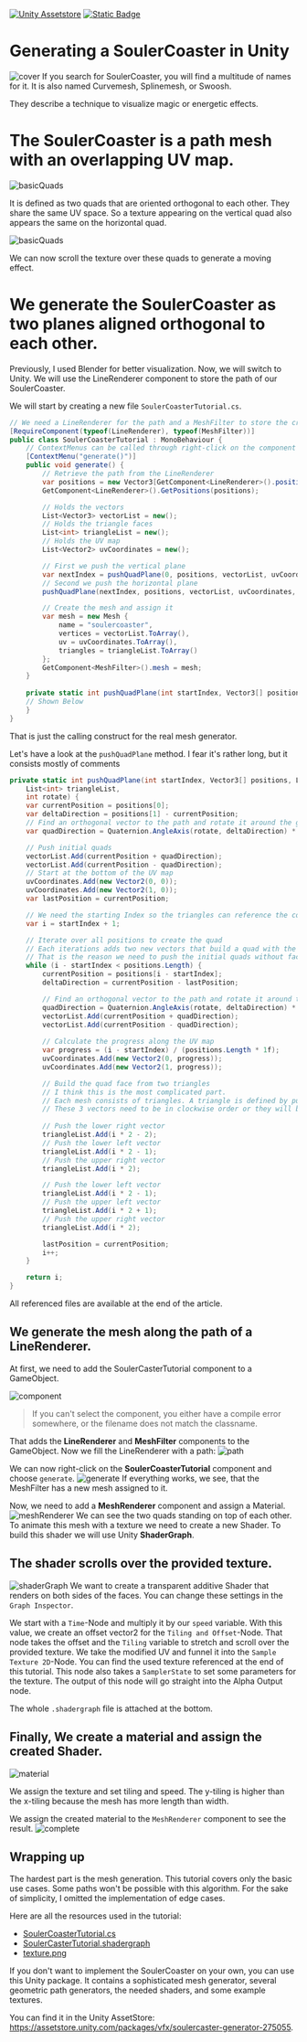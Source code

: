 [![Unity Assetstore](https://img.shields.io/badge/Unity_Assetstore-black)](https://assetstore.unity.com/packages/vfx/soulercaster-generator-275055)
[![Static Badge](https://img.shields.io/badge/Artstation-blue)](https://www.artstation.com/a/35249108)


 # Generating a SoulerCoaster in Unity
![cover](/resources/cover.png)
If you search for SoulerCoaster, you will find a multitude of names for it.
It is also named Curvemesh, Splinemesh, or Swoosh.

They describe a technique to visualize magic or energetic effects.

# The SoulerCoaster is a path mesh with an overlapping UV map.
![basicQuads](/resources/basicQuad.png)

It is defined as two quads that are oriented orthogonal to each other.
They share the same UV space.
So a texture appearing on the vertical quad also appears the same on the horizontal quad.

![basicQuads](/resources/quadWithTexture.png)

We can now scroll the texture over these quads to generate a moving effect.

# We generate the SoulerCoaster as two planes aligned orthogonal to each other.
Previously, I used Blender for better visualization.
Now, we will switch to Unity.
We will use the LineRenderer component to store the path of our SoulerCoaster.

We will start by creating a new file `SoulerCoasterTutorial.cs`.
```c#
// We need a LineRenderer for the path and a MeshFilter to store the created mesh
[RequireComponent(typeof(LineRenderer), typeof(MeshFilter))]
public class SoulerCoasterTutorial : MonoBehaviour {
    // ContextMenus can be called through right-click on the component in the inspector
    [ContextMenu("generate()")]
    public void generate() {
        // Retrieve the path from the LineRenderer
        var positions = new Vector3[GetComponent<LineRenderer>().positionCount];
        GetComponent<LineRenderer>().GetPositions(positions);

        // Holds the vectors
        List<Vector3> vectorList = new();
        // Holds the triangle faces
        List<int> triangleList = new();
        // Holds the UV map
        List<Vector2> uvCoordinates = new();

        // First we push the vertical plane
        var nextIndex = pushQuadPlane(0, positions, vectorList, uvCoordinates, triangleList, 0);
        // Second we push the horizontal plane
        pushQuadPlane(nextIndex, positions, vectorList, uvCoordinates, triangleList, 90);

        // Create the mesh and assign it
        var mesh = new Mesh {
            name = "soulercoaster",
            vertices = vectorList.ToArray(),
            uv = uvCoordinates.ToArray(),
            triangles = triangleList.ToArray()
        };
        GetComponent<MeshFilter>().mesh = mesh;
    }
    
    private static int pushQuadPlane(int startIndex, Vector3[] positions, List<Vector3> vectorList, List<Vector2> uvCoordinates,
    // Shown Below
    }
}
```
That is just the calling construct for the real mesh generator.

Let's have a look at the `pushQuadPlane` method.
I fear it's rather long, but it consists mostly of comments
```c#
private static int pushQuadPlane(int startIndex, Vector3[] positions, List<Vector3> vectorList, List<Vector2> uvCoordinates,
    List<int> triangleList,
    int rotate) {
    var currentPosition = positions[0];
    var deltaDirection = positions[1] - currentPosition;
    // Find an orthogonal vector to the path and rotate it around the given rotation (0 for horizontal, 90 for vertical)
    var quadDirection = Quaternion.AngleAxis(rotate, deltaDirection) * Vector3.Cross(currentPosition, deltaDirection).normalized;

    // Push initial quads
    vectorList.Add(currentPosition + quadDirection);
    vectorList.Add(currentPosition - quadDirection);
    // Start at the bottom of the UV map
    uvCoordinates.Add(new Vector2(0, 0));
    uvCoordinates.Add(new Vector2(1, 0));
    var lastPosition = currentPosition;

    // We need the starting Index so the triangles can reference the correct vectors
    var i = startIndex + 1;

    // Iterate over all positions to create the quad
    // Each iterations adds two new vectors that build a quad with the previous two vectors.
    // That is the reason we need to push the initial quads without faces
    while (i - startIndex < positions.Length) {
        currentPosition = positions[i - startIndex];
        deltaDirection = currentPosition - lastPosition;

        // Find an orthogonal vector to the path and rotate it around the given rotation (0 for horizontal, 90 for vertical)
        quadDirection = Quaternion.AngleAxis(rotate, deltaDirection) * Vector3.Cross(currentPosition, deltaDirection).normalized;
        vectorList.Add(currentPosition + quadDirection);
        vectorList.Add(currentPosition - quadDirection);
        
        // Calculate the progress along the UV map
        var progress = (i - startIndex) / (positions.Length * 1f);
        uvCoordinates.Add(new Vector2(0, progress));
        uvCoordinates.Add(new Vector2(1, progress));

        // Build the quad face from two triangles
        // I think this is the most complicated part.
        // Each mesh consists of triangles. A triangle is defined by pushing 3 entries onto the triangle array.
        // These 3 vectors need to be in clockwise order or they will be interpreted as backfaces.
        
        // Push the lower right vector
        triangleList.Add(i * 2 - 2);
        // Push the lower left vector
        triangleList.Add(i * 2 - 1);
        // Push the upper right vector
        triangleList.Add(i * 2);

        // Push the lower left vector
        triangleList.Add(i * 2 - 1);
        // Push the upper left vector
        triangleList.Add(i * 2 + 1);
        // Push the upper right vector
        triangleList.Add(i * 2);

        lastPosition = currentPosition;
        i++;
    }

    return i;
}
```
All referenced files are available at the end of the article.

## We generate the mesh along the path of a LineRenderer.
At first, we need to add the SoulerCasterTutorial component to a GameObject.

![component](/resources/soulerCoasterComponent.png)
> If you can't select the component, you either have a compile error somewhere, or the filename does not match the classname.

That adds the **LineRenderer** and **MeshFilter** components to the GameObject.
Now we fill the LineRenderer with a path:
![path](/resources/lineRendererPath.png)

We can now right-click on the **SoulerCoasterTutorial** component and choose `generate`.
![generate](/resources/soulerCoasterGenerate.png)
If everything works, we see, that the MeshFilter has a new mesh assigned to it. 

Now, we need to add a **MeshRenderer** component and assign a Material.
![meshRenderer](/resources/meshRenderer.png)
We can see the two quads standing on top of each other.
To animate this mesh with a texture we need to create a new Shader.
To build this shader we will use Unity **ShaderGraph**.

## The shader scrolls over the provided texture.
![shaderGraph](/resources/shader.png)
We want to create a transparent additive Shader that renders on both sides of the faces.
You can change these settings in the `Graph Inspector`.

We start with a `Time`-Node and multiply it by our `speed` variable.
With this value, we create an offset vector2 for the `Tiling and Offset`-Node.
That node takes the offset and the `Tiling` variable to stretch and scroll over the provided texture.
We take the modified UV and funnel it into the `Sample Texture 2D`-Node. 
You can find the used texture referenced at the end of this tutorial.
This node also takes a `SamplerState` to set some parameters for the texture.
The output of this node will go straight into the Alpha Output node.

The whole `.shadergraph` file is attached at the bottom.

## Finally, We create a material and assign the created Shader.
![material](/resources/material.png)

We assign the texture and set tiling and speed.
The y-tiling is higher than the x-tiling because the mesh has more length than width.

We assign the created material to the `MeshRenderer` component to see the result.
![complete](/resources/complete.png)

## Wrapping up
The hardest part is the mesh generation.
This tutorial covers only the basic use cases.
Some paths won't be possible with this algorithm.
For the sake of simplicity, I omitted the implementation of edge cases.

Here are all the resources used in the tutorial:
- [SoulerCoasterTutorial.cs](/resources/SoulerCoasterTutorial.cs)
- [SoulerCasterTutorial.shadergraph](/resources/SoulerCasterTutorial.shadergraph)
- [texture.png](/resources/texture.png)

If you don't want to implement the SoulerCoaster on your own, you can use this Unity package.
It contains a sophisticated mesh generator, several geometric path generators, the needed shaders, and some example textures.

You can find it in the Unity AssetStore: https://assetstore.unity.com/packages/vfx/soulercaster-generator-275055.
